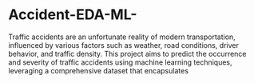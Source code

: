 # Accident-EDA-ML-
Traffic accidents are an unfortunate reality of modern transportation, influenced by various factors such as weather, road conditions, driver behavior, and traffic density. This project aims to predict the occurrence and severity of traffic accidents using machine learning techniques, leveraging a comprehensive dataset that encapsulates
